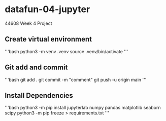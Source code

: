 # datafun-04-jupyter
44608 Week 4 Project

## Create virtual environment
'''bash
python3 -m venv .venv
source .venv/bin/activate
'''

## Git add and commit 
'''bash
git add .
git commit -m "comment"
git push -u origin main
'''

## Install Dependencies
'''bash
python3 -m pip install jupyterlab numpy pandas matplotlib seaborn scipy
python3 -m pip freeze > requirements.txt
'''